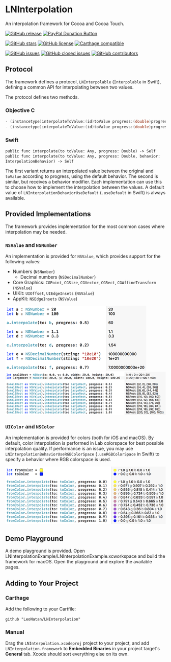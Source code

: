 # LNInterpolation

An interpolation framework for Cocoa and Cocoa Touch.

[![GitHub release](https://img.shields.io/github/release/LeoNatan/LNInterpolation.svg)](https://github.com/LeoNatan/LNInterpolation/releases) <span class="badge-paypal"><a href="https://www.paypal.com/cgi-bin/webscr?cmd=_s-xclick&hosted_button_id=BR68NJEJXGWL6" title="Donate to this project using PayPal"><img src="https://img.shields.io/badge/paypal-donate-yellow.svg?style=flat" alt="PayPal Donation Button" /></a></span>

[![GitHub stars](https://img.shields.io/github/stars/LeoNatan/LNInterpolation.svg)](https://github.com/LeoNatan/LNInterpolation/stargazers) [![GitHub license](https://img.shields.io/badge/license-MIT-blue.svg)](https://raw.githubusercontent.com/LeoNatan/LNInterpolation/master/LICENSE) [![Carthage compatible](https://img.shields.io/badge/carthage-compatible-4BC51D.svg?style=flat)](https://github.com/Carthage/Carthage)

[![GitHub issues](https://img.shields.io/github/issues-raw/LeoNatan/LNInterpolation.svg)](https://github.com/LeoNatan/LNInterpolation/issues) [![GitHub closed issues](https://img.shields.io/github/issues-closed-raw/LeoNatan/LNInterpolation.svg)](https://github.com/LeoNatan/LNInterpolation/issues?q=is%3Aissue+is%3Aclosed) [![GitHub contributors](https://img.shields.io/github/contributors/LeoNatan/LNInterpolation.svg)](https://github.com/LeoNatan/LNInterpolation/graphs/contributors)

## Protocol

The framework defines a protocol, `LNInterpolable` (`Interpolable` in Swift), defining a common API for interpolating between two values.

The protocol defines two methods.

### Objective C

```objective-c
- (instancetype)interpolateToValue:(id)toValue progress:(double)progress;
- (instancetype)interpolateToValue:(id)toValue progress:(double)progress behavior:(LNInterpolationBehavior)behavior;
```

### Swift

```
public func interpolate(to toValue: Any, progress: Double) -> Self
public func interpolate(to toValue: Any, progress: Double, behavior: InterpolationBehavior) -> Self
```

The first variant returns an interpolated value between the original and `toValue` according to progress, using the default behavior.
The second is similar, but receives a behavior modifier. Each implementation can use this to choose how to implement the interpolation between the values. A default value of `LNInterpolationBehaviorUseDefault` (`.useDefault` in Swift) is always available.

## Provided Implementations

The framework provides implementation for the most common cases where interpolation may be needed.

### `NSValue` and `NSNumber`

An implementation is provided for `NSValue`, which provides support for the following values:

* Numbers (`NSNumber`)
	* Decimal numbers (`NSDecimalNumber`)
* Core Graphics: `CGPoint`, `CGSize`, `CGVector`, `CGRect`, `CGAffineTransform` (`NSValue`)
* UIKit: `UIOffset`, `UIEdgeInsets` (`NSValue`)
* AppKit: `NSEdgeInsets` (`NSValue`)

<img src="Supplements/Numbers.png" />
<img src="Supplements/Values.png" />

### `UIColor` and `NSColor`

An implementation is provided for colors (both for iOS and macOS). By default, color interpolation is performed in Lab colorspace for best possible interpolation quality. If performance is an issue, you may use `LNInterpolationBehaviorUseRGBColorSpace` (`.useRGBColorSpace` in Swift) to specify a behavior where RGB colorspace is used.

<img src="Supplements/Colors.png" />

## Demo Playground

A demo playground is provided. Open LNInterpolationExample/LNInterpolationExample.xcworkspace and build the framework for macOS. Open the playground and explore the available pages.

## Adding to Your Project

### Carthage

Add the following to your Cartfile:

```github "LeoNatan/LNInterpolation"```

### Manual

Drag the `LNInterpolation.xcodeproj` project to your project, and add `LNInterpolation.framework` to **Embedded Binaries** in your project target's **General** tab. Xcode should sort everything else on its own.
